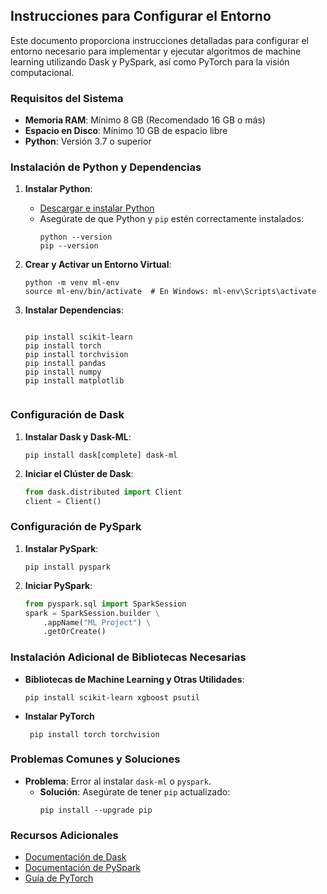 ## Instrucciones para Configurar el Entorno

Este documento proporciona instrucciones detalladas para configurar el entorno necesario para implementar y ejecutar algoritmos de machine learning utilizando Dask y PySpark, así como PyTorch para la visión computacional.

### Requisitos del Sistema

- **Memoria RAM**: Mínimo 8 GB (Recomendado 16 GB o más)
- **Espacio en Disco**: Mínimo 10 GB de espacio libre
- **Python**: Versión 3.7 o superior

### Instalación de Python y Dependencias

1. **Instalar Python**:
   - [Descargar e instalar Python](https://www.python.org/downloads/)
   - Asegúrate de que Python y `pip` estén correctamente instalados:
     ```
     python --version
     pip --version
     ```

2. **Crear y Activar un Entorno Virtual**:
   ```
   python -m venv ml-env
   source ml-env/bin/activate  # En Windows: ml-env\Scripts\activate
   ```

3. **Instalar Dependencias**:
     ```
    
     pip install scikit-learn
     pip install torch
     pip install torchvision
     pip install pandas
     pip install numpy
     pip install matplotlib
     

     ```

### Configuración de Dask

1. **Instalar Dask y Dask-ML**:
   ```
   pip install dask[complete] dask-ml
   ```


2. **Iniciar el Clúster de Dask**:
   ```python
   from dask.distributed import Client
   client = Client()
   ```

### Configuración de PySpark

1. **Instalar PySpark**:
   ```
   pip install pyspark
   ```

2. **Iniciar PySpark**:
   ```python
   from pyspark.sql import SparkSession
   spark = SparkSession.builder \
       .appName("ML Project") \
       .getOrCreate()
   ```

### Instalación Adicional de Bibliotecas Necesarias

- **Bibliotecas de Machine Learning y Otras Utilidades**:
  ```
  pip install scikit-learn xgboost psutil
  ```
- **Instalar PyTorch**
  ```
   pip install torch torchvision
   ```
### Problemas Comunes y Soluciones

- **Problema**: Error al instalar `dask-ml` o `pyspark`.
  - **Solución**: Asegúrate de tener `pip` actualizado:
    ```
    pip install --upgrade pip
    ```


### Recursos Adicionales

- [Documentación de Dask](https://dask.pydata.org/en/latest/install.html)
- [Documentación de PySpark](https://spark.apache.org/docs/latest/api/python/index.html)
- [Guía de PyTorch](https://pytorch.org/get-started/locally/#windows-python)

